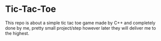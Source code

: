 # Tic-Tac-Toe
This repo is about a simple tic tac toe game made by C++ and completely done by me, pretty small project/step however later they will deliver me to the highest.
